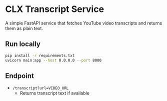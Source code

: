 # CLX Transcript Service

A simple FastAPI service that fetches YouTube video transcripts and returns them as plain text.

## Run locally

```bash
pip install -r requirements.txt
uvicorn main:app --host 0.0.0.0 --port 8000
```

## Endpoint

- `/transcript?url=VIDEO_URL`
  - Returns transcript text if available
